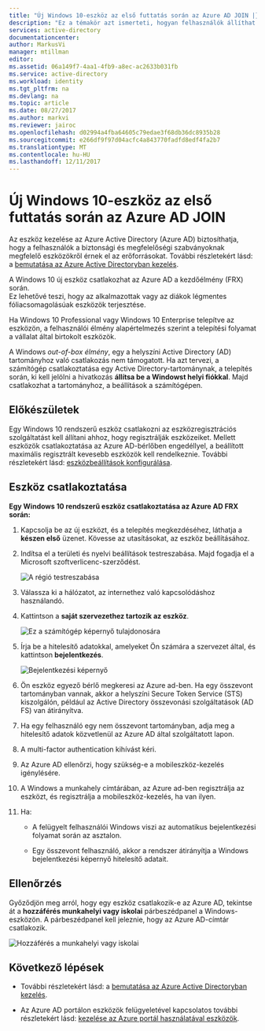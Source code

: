 ```yaml
---
title: "Új Windows 10-eszköz az első futtatás során az Azure AD JOIN |} Microsoft Docs"
description: "Ez a témakör azt ismerteti, hogyan felhasználók állíthat be az Azure AD Join a first run Experience összetevő során."
services: active-directory
documentationcenter: 
author: MarkusVi
manager: mtillman
editor: 
ms.assetid: 06a149f7-4aa1-4fb9-a8ec-ac2633b031fb
ms.service: active-directory
ms.workload: identity
ms.tgt_pltfrm: na
ms.devlang: na
ms.topic: article
ms.date: 08/27/2017
ms.author: markvi
ms.reviewer: jairoc
ms.openlocfilehash: d02994a4fba64605c79edae3f68db36dc8935b28
ms.sourcegitcommit: e266df9f97d04acfc4a843770fadfd8edf4fa2b7
ms.translationtype: MT
ms.contentlocale: hu-HU
ms.lasthandoff: 12/11/2017
---
```

# <a name="join-a-new-windows-10-device-with-azure-ad-during-a-first-run"></a>Új Windows 10-eszköz az első futtatás során az Azure AD JOIN

Az eszköz kezelése az Azure Active Directory (Azure AD) biztosíthatja, hogy a felhasználók a biztonsági és megfelelőségi szabványoknak megfelelő eszközökről érnek el az erőforrásokat. További részletekért lásd: a [bemutatása az Azure Active Directoryban kezelés](device-management-introduction.md).

A Windows 10 új eszköz csatlakozhat az Azure AD a kezdőélmény (FRX) során.  
Ez lehetővé teszi, hogy az alkalmazottak vagy az diákok légmentes fóliacsomagolásúak eszközök terjesztése.

Ha Windows 10 Professional vagy Windows 10 Enterprise telepítve az eszközön, a felhasználói élmény alapértelmezés szerint a telepítési folyamat a vállalat által birtokolt eszközök.

A Windows *out-of-box élmény*, egy a helyszíni Active Directory (AD) tartományhoz való csatlakozás nem támogatott. Ha azt tervezi, a számítógép csatlakoztatása egy Active Directory-tartománynak, a telepítés során, ki kell jelölni a hivatkozás **állítsa be a Windowst helyi fiókkal**. Majd csatlakozhat a tartományhoz, a beállítások a számítógépen.
 


## <a name="before-you-begin"></a>Előkészületek

Egy Windows 10 rendszerű eszköz csatlakozni az eszközregisztrációs szolgáltatást kell állítani ahhoz, hogy regisztrálják eszközeiket. Mellett eszközök csatlakoztatása az Azure AD-bérlőben engedéllyel, a beállított maximális regisztrált kevesebb eszközök kell rendelkeznie. További részletekért lásd: [eszközbeállítások konfigurálása](device-management-azure-portal.md#configure-device-settings).

## <a name="joining-a-device"></a>Eszköz csatlakoztatása

**Egy Windows 10 rendszerű eszköz csatlakoztatása az Azure AD FRX során:**


1. Kapcsolja be az új eszközt, és a telepítés megkezdéséhez, láthatja a **készen első** üzenet. Kövesse az utasításokat, az eszköz beállításához.

2. Indítsa el a területi és nyelvi beállítások testreszabása. Majd fogadja el a Microsoft szoftverlicenc-szerződést.
 
    ![A régió testreszabása](./media/device-management-azuread-joined-devices-frx/01.png)

3. Válassza ki a hálózatot, az internethez való kapcsolódáshoz használandó.

4. Kattintson a **saját szervezethez tartozik az eszköz**. 

    ![Ez a számítógép képernyő tulajdonosára](./media/device-management-azuread-joined-devices-frx/02.png)

5. Írja be a hitelesítő adatokkal, amelyeket Ön számára a szervezet által, és kattintson **bejelentkezés**.

    ![Bejelentkezési képernyő](./media/device-management-azuread-joined-devices-frx/03.png)

6. Ön eszköz egyező bérlő megkeresi az Azure ad-ben. Ha egy összevont tartományban vannak, akkor a helyszíni Secure Token Service (STS) kiszolgálón, például az Active Directory összevonási szolgáltatások (AD FS) van átirányítva.

7. Ha egy felhasználó egy nem összevont tartományban, adja meg a hitelesítő adatok közvetlenül az Azure AD által szolgáltatott lapon. 

8. A multi-factor authentication kihívást kéri. 
 
9. Az Azure AD ellenőrzi, hogy szükség-e a mobileszköz-kezelés igénylésére.

10. A Windows a munkahely címtárában, az Azure ad-ben regisztrálja az eszközt, és regisztrálja a mobileszköz-kezelés, ha van ilyen.

11. Ha:
    - A felügyelt felhasználói Windows viszi az automatikus bejelentkezési folyamat során az asztalon.

    - Egy összevont felhasználó, akkor a rendszer átirányítja a Windows bejelentkezési képernyő hitelesítő adatait.

## <a name="verification"></a>Ellenőrzés

Győződjön meg arról, hogy egy eszköz csatlakozik-e az Azure AD, tekintse át a **hozzáférés munkahelyi vagy iskolai** párbeszédpanel a Windows-eszközön. A párbeszédpanel kell jeleznie, hogy az Azure AD-címtár csatlakozik.

![Hozzáférés a munkahelyi vagy iskolai](./media/device-management-azuread-joined-devices-frx/13.png)


## <a name="next-steps"></a>Következő lépések

- További részletekért lásd: a [bemutatása az Azure Active Directoryban kezelés](device-management-introduction.md).

- Az Azure AD portálon eszközök felügyeletével kapcsolatos további részletekért lásd: [kezelése az Azure portál használatával eszközök](device-management-azure-portal.md).
